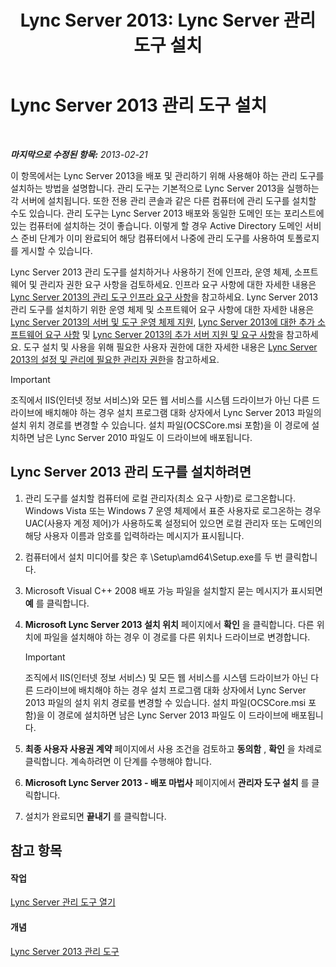﻿---
title: 'Lync Server 2013: Lync Server 관리 도구 설치'
TOCTitle: Lync Server 관리 도구 설치
ms:assetid: 842b85e4-2eeb-464f-b1c1-ceb8cc04f8d5
ms:mtpsurl: https://technet.microsoft.com/ko-kr/library/Gg398665(v=OCS.15)
ms:contentKeyID: 49304239
ms.date: 08/10/2015
mtps_version: v=OCS.15
ms.translationtype: HT
---

# Lync Server 2013 관리 도구 설치

 

_**마지막으로 수정된 항목:** 2013-02-21_

이 항목에서는 Lync Server 2013을 배포 및 관리하기 위해 사용해야 하는 관리 도구를 설치하는 방법을 설명합니다. 관리 도구는 기본적으로 Lync Server 2013을 실행하는 각 서버에 설치됩니다. 또한 전용 관리 콘솔과 같은 다른 컴퓨터에 관리 도구를 설치할 수도 있습니다. 관리 도구는 Lync Server 2013 배포와 동일한 도메인 또는 포리스트에 있는 컴퓨터에 설치하는 것이 좋습니다. 이렇게 할 경우 Active Directory 도메인 서비스 준비 단계가 이미 완료되어 해당 컴퓨터에서 나중에 관리 도구를 사용하여 토폴로지를 게시할 수 있습니다.

Lync Server 2013 관리 도구를 설치하거나 사용하기 전에 인프라, 운영 체제, 소프트웨어 및 관리자 권한 요구 사항을 검토하세요. 인프라 요구 사항에 대한 자세한 내용은 [Lync Server 2013의 관리 도구 인프라 요구 사항](lync-server-2013-administrative-tools-infrastructure-requirements.md)을 참고하세요. Lync Server 2013 관리 도구를 설치하기 위한 운영 체제 및 소프트웨어 요구 사항에 대한 자세한 내용은 [Lync Server 2013의 서버 및 도구 운영 체제 지원](lync-server-2013-server-and-tools-operating-system-support.md), [Lync Server 2013에 대한 추가 소프트웨어 요구 사항](lync-server-2013-additional-software-requirements.md) 및 [Lync Server 2013의 추가 서버 지원 및 요구 사항](lync-server-2013-additional-server-support-and-requirements.md)을 참고하세요. 도구 설치 및 사용을 위해 필요한 사용자 권한에 대한 자세한 내용은 [Lync Server 2013의 설정 및 관리에 필요한 관리자 권한](lync-server-2013-administrator-rights-and-permissions-required-for-setup-and-administration.md)을 참고하세요.


> [!IMPORTANT]
> 조직에서 IIS(인터넷 정보 서비스)와 모든 웹 서비스를 시스템 드라이브가 아닌 다른 드라이브에 배치해야 하는 경우 설치 프로그램 대화 상자에서 Lync Server 2013 파일의 설치 위치 경로를 변경할 수 있습니다. 설치 파일(OCSCore.msi 포함)을 이 경로에 설치하면 남은 Lync Server 2010 파일도 이 드라이브에 배포됩니다.



## Lync Server 2013 관리 도구를 설치하려면

1.  관리 도구를 설치할 컴퓨터에 로컬 관리자(최소 요구 사항)로 로그온합니다. Windows Vista 또는 Windows 7 운영 체제에서 표준 사용자로 로그온하는 경우 UAC(사용자 계정 제어)가 사용하도록 설정되어 있으면 로컬 관리자 또는 도메인의 해당 사용자 이름과 암호를 입력하라는 메시지가 표시됩니다.

2.  컴퓨터에서 설치 미디어를 찾은 후 \\Setup\\amd64\\Setup.exe를 두 번 클릭합니다.

3.  Microsoft Visual C++ 2008 배포 가능 파일을 설치할지 묻는 메시지가 표시되면 **예** 를 클릭합니다.

4.  **Microsoft Lync Server 2013 설치 위치** 페이지에서 **확인** 을 클릭합니다. 다른 위치에 파일을 설치해야 하는 경우 이 경로를 다른 위치나 드라이브로 변경합니다.
    

    > [!IMPORTANT]
    > 조직에서 IIS(인터넷 정보 서비스) 및 모든 웹 서비스를 시스템 드라이브가 아닌 다른 드라이브에 배치해야 하는 경우 설치 프로그램 대화 상자에서 Lync Server 2013 파일의 설치 위치 경로를 변경할 수 있습니다. 설치 파일(OCSCore.msi 포함)을 이 경로에 설치하면 남은 Lync Server 2013 파일도 이 드라이브에 배포됩니다.



5.  **최종 사용자 사용권 계약** 페이지에서 사용 조건을 검토하고 **동의함** , **확인** 을 차례로 클릭합니다. 계속하려면 이 단계를 수행해야 합니다.

6.  **Microsoft Lync Server 2013 - 배포 마법사** 페이지에서 **관리자 도구 설치** 를 클릭합니다.

7.  설치가 완료되면 **끝내기** 를 클릭합니다.

## 참고 항목

#### 작업

[Lync Server 관리 도구 열기](lync-server-2013-open-lync-server-administrative-tools.md)  

#### 개념

[Lync Server 2013 관리 도구](lync-server-2013-lync-server-administrative-tools.md)


